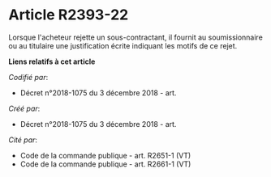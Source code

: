 # Article R2393-22

Lorsque l'acheteur rejette un sous-contractant, il fournit au soumissionnaire ou au titulaire une justification écrite
indiquant les motifs de ce rejet.

**Liens relatifs à cet article**

_Codifié par_:

  - Décret n°2018-1075 du 3 décembre 2018 - art.

_Créé par_:

  - Décret n°2018-1075 du 3 décembre 2018 - art.

_Cité par_:

  - Code de la commande publique - art. R2651-1 (VT)
  - Code de la commande publique - art. R2661-1 (VT)
